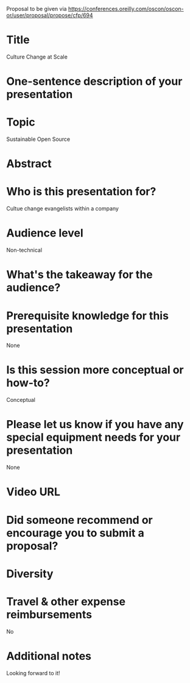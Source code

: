Proposal to be given via https://conferences.oreilly.com/oscon/oscon-or/user/proposal/propose/cfp/694

# Title

Culture Change at Scale

# One-sentence description of your presentation



# Topic

Sustainable Open Source

# Abstract



# Who is this presentation for?

Cultue change evangelists within a company 

# Audience level

Non-technical

# What's the takeaway for the audience?



# Prerequisite knowledge for this presentation

None

# Is this session more conceptual or how-to?

Conceptual

# Please let us know if you have any special equipment needs for your presentation

None

# Video URL



# Did someone recommend or encourage you to submit a proposal?



# Diversity



# Travel & other expense reimbursements

No

# Additional notes

Looking forward to it!
